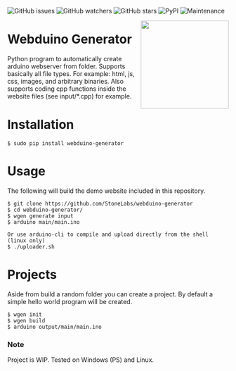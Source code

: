 <img alt="GitHub issues" src="https://img.shields.io/github/issues/StoneLabs/webduino-generator?style=flat-square"> <img alt="GitHub watchers" src="https://img.shields.io/github/watchers/StoneLabs/webduino-generator?style=flat-square"> <img alt="GitHub stars" src="https://img.shields.io/github/stars/StoneLabs/webduino-generator?style=flat-square"> <img alt="PyPI" src="https://img.shields.io/pypi/v/webduino-generator?style=flat-square"> <img alt="Maintenance" src="https://img.shields.io/maintenance/yes/2020?style=flat-square">

<img src="https://www.distrelec.de/Web/WebShopImages/landscape_large/3-/01/Arduino-ABX00027-30150883-01.jpg" align="right" width="200" />

# Webduino Generator
Python program to automatically create arduino webserver from folder.
Supports basically all file types. For example: html, js, css, images, and arbitrary binaries.
Also supports coding cpp functions inside the website files (see input/*.cpp) for example.

# Installation
```
$ sudo pip install webduino-generator
```

# Usage
The following will build the demo website included in this repository.
```
$ git clone https://github.com/StoneLabs/webduino-generator
$ cd webduino-generator/
$ wgen generate input
$ arduino main/main.ino

Or use arduino-cli to compile and upload directly from the shell (linux only)
$ ./uploader.sh
```

# Projects
Aside from build a random folder you can create a project. By default a simple hello world program will be created.
```
$ wgen init
$ wgen build
$ arduino output/main/main.ino
```

### Note
Project is WIP. Tested on Windows (PS) and Linux.
